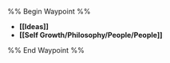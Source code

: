 %% Begin Waypoint %%
- **[[Ideas]]**
- **[[Self Growth/Philosophy/People/People]]**

%% End Waypoint %%